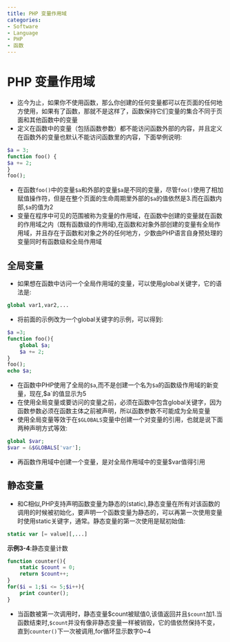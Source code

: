 ```yaml
---
title: PHP 变量作用域
categories:
- Software
- Language
- PHP
- 函数
---
```

# PHP 变量作用域

- 迄今为止，如果你不使用函数，那么你创建的任何变量都可以在页面的任何地方使用，如果有了函数，那就不是这样了，函数保持它们变量的集合不同于页面和其他函数中的变量
- 定义在函数中的变量（包括函数参数）都不能访问函数外部的内容，并且定义在函数外的变量也默认不能访问函数里的内容，下面举例说明:

```php
$a = 3;
function foo() {
$a += 2;
}
foo();
```

- 在函数`foo()`中的变量`$a`和外部的变量`$a`是不同的变量，尽管`foo()`使用了相加赋值操作符，但是在整个页面的生命周期里外部的`$a`的值依然是3.而在函数内部,`$a`的值为2
- 变量在程序中可见的范围被称为变量的作用域，在函数中创建的变量就在函数的作用域之内（既有函数级的作用域),在函数和对象外部创建的变量有全局作用域，并且存在于函数和对象之外的任何地方，少数由PHP语言自身预处理的变量同时有函数级和全局作用域

## 全局变量

- 如果想在函数中访问一个全局作用域的变量，可以使用global关键字，它的语法是:

```php
global var1,var2,...
```

- 将前面的示例改为一个global关键字的示例，可以得到:

```php
$a =3;
function foo(){
    global $a;
    $a += 2;
}
foo();
echo $a;
```

- 在函数中PHP使用了全局的`$a`,而不是创建一个名为`$a`的函数级作用域的新变量，现在,$a`的值显示为5
- 在使用全局变量或要访问的变量之前，必须在函数中包含global关键字，因为函数参数必须在函数主体之前被声明，所以函数参数不可能成为全局变量
- 使用全局变量等效于在`$GLOBALS`变量中创建一个对变量的引用，也就是说下面两种声明方式等效:

```php
global $var;
$var = &$GLOBALS['var'];
```

- 再函数作用域中创建一个变量，是对全局作用域中的变量$var值得引用

## 静态变量

- 和C相似,PHP支持声明函数变量为静态的(static),静态变量在所有对该函数的调用的时候被初始化，要声明一个函数变量为静态的，可以再第一次使用变量时使用static关键字，通常。静态变量的第一次使用是赋初始值:

```php
static var [= value][,...]
```

**示例3-4**:静态变量计数

```php
function counter(){
    static $count = 0;
    return $count++;
}
for($i = 1;$i <= 5;$i++){
    print counter();
}
```

- 当函数被第一次调用时，静态变量\$count被赋值0,该值返回并且​`$count`加1.当函数结束时,`$count`并没有像非静态变量一样被销毁，它的值依然保持不变，直到`counter()`下一次被调用,for循环显示数字0~4
